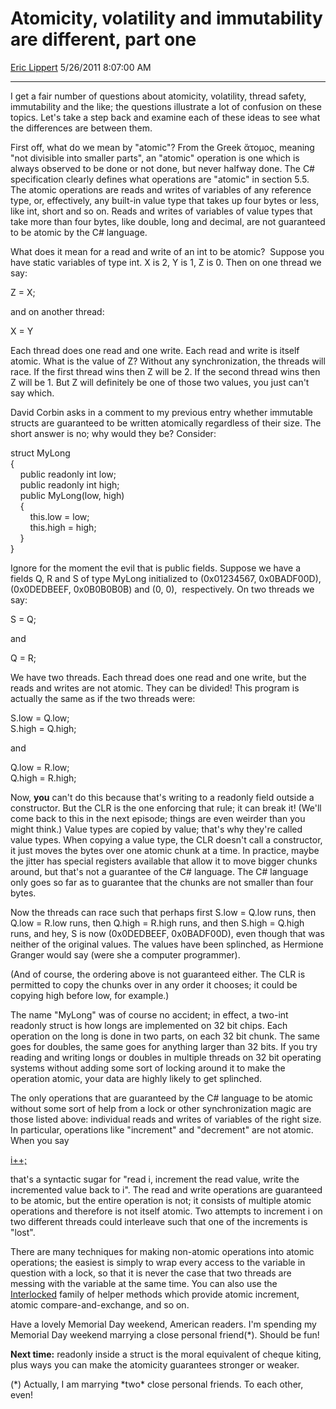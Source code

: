 <div id="page">

# Atomicity, volatility and immutability are different, part one

[Eric Lippert](https://social.msdn.microsoft.com/profile/Eric%20Lippert) 5/26/2011 8:07:00 AM

-----

<div id="content">

<div class="mine">

I get a fair number of questions about atomicity, volatility, thread safety, immutability and the like; the questions illustrate a lot of confusion on these topics. Let's take a step back and examine each of these ideas to see what the differences are between them.

First off, what do we mean by "atomic"? From the Greek ἄτομος, meaning "not divisible into smaller parts", an "atomic" operation is one which is always observed to be done or not done, but never halfway done. The C\# specification clearly defines what operations are "atomic" in section 5.5. The atomic operations are reads and writes of variables of any reference type, or, effectively, any built-in value type that takes up four bytes or less, like int, short and so on. Reads and writes of variables of value types that take more than four bytes, like double, long and decimal, are not guaranteed to be atomic by the C\# language.

What does it mean for a read and write of an int to be atomic?  Suppose you have static variables of type int. X is 2, Y is 1, Z is 0. Then on one thread we say:

<span class="code"> </span>

Z = X;

and on another thread:

<span class="code"> </span>

X = Y

Each thread does one read and one write. Each read and write is itself atomic. What is the value of Z? Without any synchronization, the threads will race. If the first thread wins then Z will be 2. If the second thread wins then Z will be 1. But Z will definitely be one of those two values, you just can't say which.

David Corbin asks in a comment to my previous entry whether immutable structs are guaranteed to be written atomically regardless of their size. The short answer is no; why would they be? Consider:

<span class="code"> </span>

struct MyLong  
{  
    public readonly int low;  
    public readonly int high;  
    public MyLong(low, high)  
    {  
        this.low = low;  
        this.high = high;  
    }  
}

Ignore for the moment the evil that is public fields. Suppose we have a fields Q, R and S of type MyLong initialized to (0x01234567, 0x0BADF00D), (0x0DEDBEEF, 0x0B0B0B0B) and (0, 0),  respectively. On two threads we say:

<span class="code"> </span>

S = Q;

and

<span class="code"> </span>

Q = R;

We have two threads. Each thread does one read and one write, but the reads and writes are not atomic. They can be divided\! This program is actually the same as if the two threads were:

<span class="code"> </span>

S.low = Q.low;  
S.high = Q.high;

and

<span class="code"> </span>

Q.low = R.low;  
Q.high = R.high;

Now, **you** can't do this because that's writing to a readonly field outside a constructor. But the CLR is the one enforcing that rule; it can break it\! (We'll come back to this in the next episode; things are even weirder than you might think.) Value types are copied by value; that's why they're called value types. When copying a value type, the CLR doesn't call a constructor, it just moves the bytes over one atomic chunk at a time. In practice, maybe the jitter has special registers available that allow it to move bigger chunks around, but that's not a guarantee of the C\# language. The C\# language only goes so far as to guarantee that the chunks are not smaller than four bytes.

Now the threads can race such that perhaps first <span class="code">S.low = Q.low</span> runs, then <span class="code">Q.low = R.low</span> runs, then <span class="code">Q.high = R.high</span> runs, and then <span class="code">S.high = Q.high</span> runs, and hey, S is now (0x0DEDBEEF, 0x0BADF00D), even though that was neither of the original values. The values have been splinched, as Hermione Granger would say (were she a computer programmer).

(And of course, the ordering above is not guaranteed either. The CLR is permitted to copy the chunks over in any order it chooses; it could be copying high before low, for example.)

The name "MyLong" was of course no accident; in effect, a two-int readonly struct is how longs are implemented on 32 bit chips. Each operation on the long is done in two parts, on each 32 bit chunk. The same goes for doubles, the same goes for anything larger than 32 bits. If you try reading and writing longs or doubles in multiple threads on 32 bit operating systems without adding some sort of locking around it to make the operation atomic, your data are highly likely to get splinched.

The only operations that are guaranteed by the C\# language to be atomic without some sort of help from a lock or other synchronization magic are those listed above: individual reads and writes of variables of the right size. In particular, operations like "increment" and "decrement" are not atomic. When you say

<span class="code"> </span>

[i++;](http://blogs.msdn.com/b/ericlippert/archive/2007/12/13/immutability-in-c-part-five-lolz.aspx)

that's a syntactic sugar for "read i, increment the read value, write the incremented value back to i". The read and write operations are guaranteed to be atomic, but the entire operation is not; it consists of multiple atomic operations and therefore is not itself atomic. Two attempts to increment i on two different threads could interleave such that one of the increments is "lost".

There are many techniques for making non-atomic operations into atomic operations; the easiest is simply to wrap every access to the variable in question with a lock, so that it is never the case that two threads are messing with the variable at the same time. You can also use the [Interlocked](http://msdn.microsoft.com/en-us/library/system.threading.interlocked.aspx) family of helper methods which provide atomic increment, atomic compare-and-exchange, and so on.

Have a lovely Memorial Day weekend, American readers. I'm spending my Memorial Day weekend marrying a close personal friend(\*). Should be fun\!

**Next time:** readonly inside a struct is the moral equivalent of cheque kiting, plus ways you can make the atomicity guarantees stronger or weaker.

(\*) Actually, I am marrying \*two\* close personal friends. To each other, even\!

</div>

</div>

</div>

